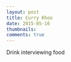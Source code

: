 ```yaml
---
layout: post
title: Curry Khoo
date: 2015-05-16
thumbnails:
comments: true
---
```

Drink interviewing food